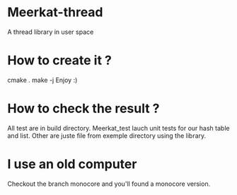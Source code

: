# Meerkat-thread
A thread library in user space

# How to create it ?
cmake .
make -j
Enjoy :)

# How to check the result ?
All test are in build directory.
Meerkat_test lauch unit tests for our hash table and list.
Other are juste file from exemple directory using the library.

# I use an old computer
Checkout the branch monocore and you'll found a monocore version.


